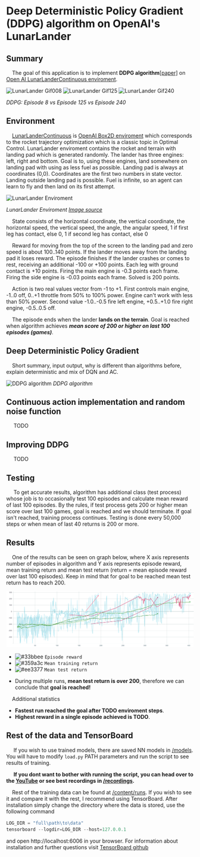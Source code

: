 # Deep Deterministic Policy Gradient (DDPG) algorithm on OpenAI's LunarLander

## Summary
&nbsp;&nbsp;&nbsp;&nbsp;The goal of this application is to implement **DDPG algorithm**[[paper]](https://arxiv.org/pdf/1509.02971.pdf) on [Open AI LunarLanderContinuous enviroment](https://gym.openai.com/envs/LunarLanderContinuous-v2/).
  
![LunarLander Gif008](images/ll-ep8.gif) 
![LunarLander Gif125](images/ll-ep125.gif)
![LunarLander Gif240](images/ll-ep240.gif)

*DDPG: Episode 8 vs Episode 125 vs Episode 240*

## Environment
&nbsp;&nbsp;&nbsp;&nbsp;[LunarLanderContinuous](https://gym.openai.com/envs/LunarLanderContinuous-v2/) is [OpenAI Box2D enviroment](https://gym.openai.com/envs/#box2d) which corresponds to the rocket trajectory optimization which is a classic topic in Optimal Control. LunarLander enviroment contains the rocket and terrain with landing pad which is generated randomly. The lander has three engines: left, right and bottom. Goal is to, using these engines, land somewhere on landing pad with using as less fuel as possible. Landing pad is always at coordinates (0,0). Coordinates are the first two numbers in state vector. Landing outside landing pad is possible. Fuel is infinite, so an agent can learn to fly and then land on its first attempt.

![LunarLander Enviroment](images/ll_env.png)

*LunarLander Enviroment [Image source](https://shiva-verma.medium.com/teach-your-ai-how-to-walk-5ad55fce8bca)*

&nbsp;&nbsp;&nbsp;&nbsp;State consists of the horizontal coordinate, the vertical coordinate, the horizontal speed, the vertical speed, the angle, the angular speed, 1 if first leg has contact, else 0, 1 if second leg has contact, else 0

&nbsp;&nbsp;&nbsp;&nbsp;Reward for moving from the top of the screen to the landing pad and zero speed is about 100..140 points. If the lander moves away from the landing pad it loses reward. The episode finishes if the lander crashes or comes to rest, receiving an additional -100 or +100 points. Each leg with ground contact is +10 points. Firing the main engine is -0.3 points each frame. Firing the side engine is -0.03 points each frame. Solved is 200 points.

&nbsp;&nbsp;&nbsp;&nbsp;Action is two real values vector from -1 to +1. First controls main engine, -1..0 off, 0..+1 throttle from 50% to 100% power. Engine can't work with less than 50% power. Second value -1.0..-0.5 fire left engine, +0.5..+1.0 fire right engine, -0.5..0.5 off.

&nbsp;&nbsp;&nbsp;&nbsp;The episode ends when the lander **lands on the terrain**. Goal is reached when algorithm achieves ***mean score of 200 or higher on last 100 episodes (games)***.

## Deep Deterministic Policy Gradient
&nbsp;&nbsp;&nbsp;&nbsp;Short summary, input output, why is different than  algorithms before, explain deterministic and mix of DQN and AC.

![DDPG algorithm](images/ddpg_algo.png)
*DDPG algorithm*

## Continuous action implementation and random noise function
&nbsp;&nbsp;&nbsp;&nbsp; TODO

## Improving DDPG
&nbsp;&nbsp;&nbsp;&nbsp; TODO

## Testing
&nbsp;&nbsp;&nbsp;&nbsp; To get accurate results, algorithm has additional class (test process) whose job is to occasionally test 100 episodes and calculate mean reward of last 100 episodes. By the rules, if test process gets 200 or higher mean score over last 100 games, goal is reached and we should terminate. If goal isn't reached, training process continues. Testing is done every 50,000 steps or when mean of last 40 returns is 200 or more.

## Results
&nbsp;&nbsp;&nbsp;&nbsp;One of the results can be seen on graph below, where X axis represents number of episodes in algorithm and Y axis represents episode reward, mean training return and mean test return (return = mean episode reward over last 100 episodes). Keep in mind that for goal to be reached mean test return has to reach 200.

![Results graph](images/results.png)

- ![#33bbee](https://via.placeholder.com/15/33bbee/000000?text=+) `Episode reward`
- ![#359a3c](https://via.placeholder.com/15/359a3c/000000?text=+) `Mean training return`
- ![#ee3377](https://via.placeholder.com/15/ee3377/000000?text=+) `Mean test return`

* During multiple runs, **mean test return is over 200**, therefore we can conclude that **goal is reached!**

&nbsp;&nbsp;&nbsp;&nbsp;Additional statistics

* **Fastest run reached the goal after TODO enviroment steps**.
* **Highest reward in a single episode achieved is TODO**.

## Rest of the data and TensorBoard
&nbsp;&nbsp;&nbsp;&nbsp; If you wish to use trained models, there are saved NN models in [/models](/models). You will have to modify `load.py` PATH parameters and run the script to see results of training.

&nbsp;&nbsp;&nbsp;&nbsp; **If you dont want to bother with running the script, you can head over to the [YouTube](TODO) or see best recordings in [/recordings](/recordings).**

&nbsp;&nbsp;&nbsp;&nbsp;Rest of the training data can be found at [/content/runs](/content/runs). If you wish to see it and compare it with the rest, I recommend using TensorBoard. After installation simply change the directory where the data is stored, use the following command
  
```python
LOG_DIR = "full\path\to\data"
tensorboard --logdir=LOG_DIR --host=127.0.0.1
```
and open http://localhost:6006 in your browser.
For information about installation and further questions visit [TensorBoard github](https://github.com/tensorflow/tensorboard/blob/master/README.md)
  



